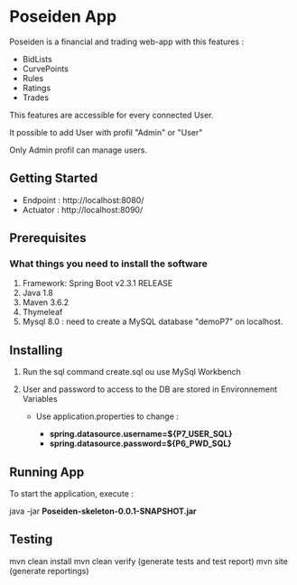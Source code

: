 # Poseiden App

Poseiden is a financial and trading web-app with this features :

- BidLists
- CurvePoints
- Rules
- Ratings
- Trades

This features are accessible for every connected User.

It possible to add User with profil "Admin" or "User"

Only Admin profil can manage users.

## Getting Started

- Endpoint : http://localhost:8080/
- Actuator : http://localhost:8090/

## Prerequisites
### What things you need to install the software

1. Framework: Spring Boot v2.3.1 RELEASE
2. Java 1.8
3. Maven 3.6.2
4. Thymeleaf
5. Mysql 8.0 : need to create a MySQL database "demoP7" on localhost.


## Installing
1.  Run the sql command create.sql ou use MySql Workbench

2.  User and password to access to the DB are stored in Environnement Variables
     
    -    Use application.properties to change :
        
            - **spring.datasource.username=${P7_USER_SQL}**
            - **spring.datasource.password=${P6_PWD_SQL}**

## Running App
To start the application, execute :

java -jar **Poseiden-skeleton-0.0.1-SNAPSHOT.jar**

## Testing
mvn clean install mvn clean verify (generate tests and test report) mvn site (generate reportings)

